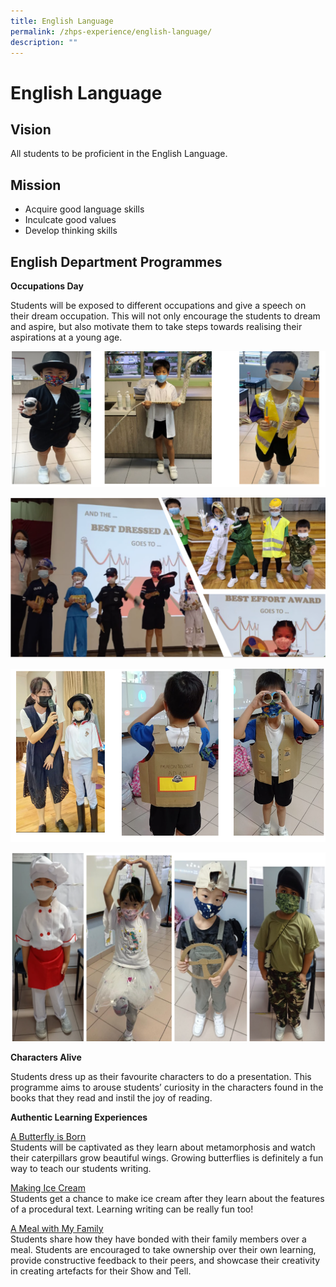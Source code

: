 ```yaml
---
title: English Language
permalink: /zhps-experience/english-language/
description: ""
---
```

# English Language

Vision
------

All students to be proficient in the English Language.  

Mission
-------

*   Acquire good language skills
*   Inculcate good values
*   Develop thinking skills

English Department Programmes
-----------------------------

**Occupations Day**

Students will be exposed to different occupations and give a speech on their dream occupation. This will not only encourage the students to dream and aspire, but also motivate them to take steps towards realising their aspirations at a young age.


![](/images/ZHPS%20Experience/English%20Language/1-3.png)

![](/images/ZHPS%20Experience/English%20Language/pic46.png)

![](/images/ZHPS%20Experience/English%20Language/7-91.png)

![](/images/ZHPS%20Experience/English%20Language/10-13.png)

**Characters Alive**

Students dress up as their favourite characters to do a presentation. This programme aims to arouse students’ curiosity in the characters found in the books that they read and instil the joy of reading.



**Authentic Learning Experiences**  

<u>A Butterfly is Born</u><br>
Students will be captivated as they learn about metamorphosis and watch their caterpillars grow beautiful wings. Growing butterflies is definitely a fun way to teach our students writing.



<u>Making Ice Cream</u><br>
Students get a chance to make ice cream after they learn about the features of a procedural text. Learning writing can be really fun too!



 <u>A Meal with My Family</u><br>
Students share how they have bonded with their family members over a meal. Students are encouraged to take ownership over their own learning, provide constructive feedback to their peers, and showcase their creativity in creating artefacts for their Show and Tell.

